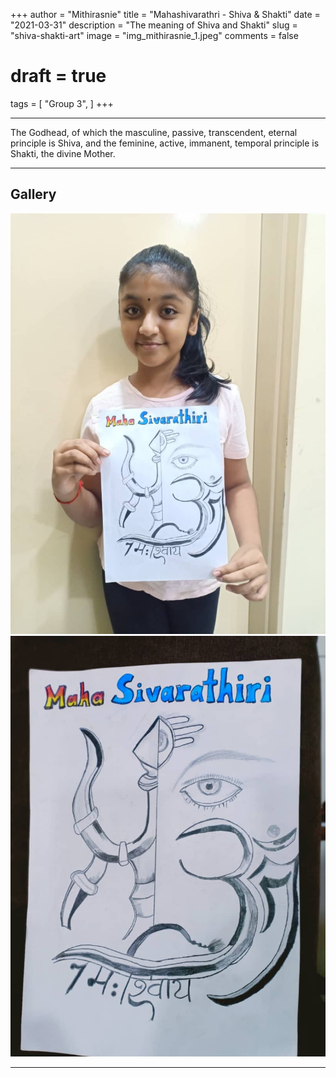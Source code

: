 +++
author = "Mithirasnie"
title = "Mahashivarathri - Shiva & Shakti"
date = "2021-03-31"
description = "The meaning of Shiva and Shakti"
slug = "shiva-shakti-art"
image = "img_mithirasnie_1.jpeg"
comments = false
# draft = true
tags = [
    "Group 3",
]
+++

---

The Godhead, of which the masculine, passive, transcendent, eternal principle is Shiva, and the feminine, active, immanent, temporal principle is Shakti, the divine Mother.

---

## Gallery

![](img_mithirasnie_1.jpeg) ![](img_mithirasnie_2.jpeg)

---
